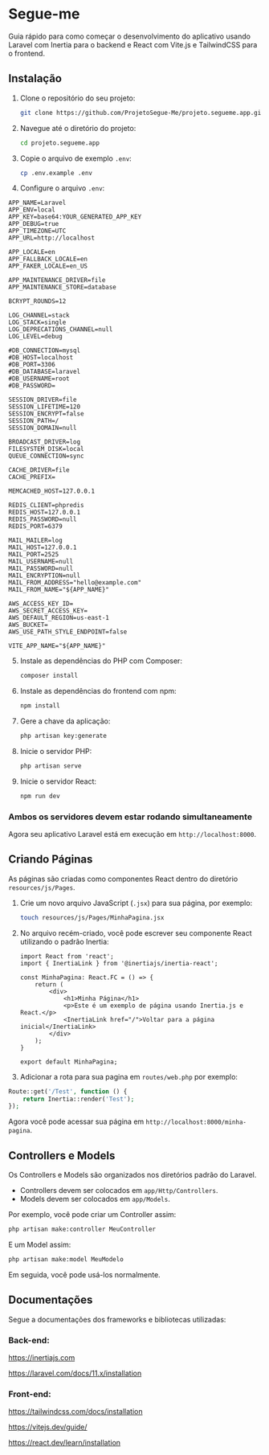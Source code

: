# Segue-me

Guia rápido para como começar o desenvolvimento do aplicativo usando Laravel com Inertia para o backend e React com Vite.js e TailwindCSS para o frontend.

## Instalação

1. Clone o repositório do seu projeto:

   ```bash
   git clone https://github.com/ProjetoSegue-Me/projeto.segueme.app.git
   ```

2. Navegue até o diretório do projeto:

   ```bash
   cd projeto.segueme.app
   ```

3. Copie o arquivo de exemplo `.env`:

   ```bash
   cp .env.example .env
   ```

4. Configure o arquivo `.env`:

```dotenv
APP_NAME=Laravel
APP_ENV=local
APP_KEY=base64:YOUR_GENERATED_APP_KEY
APP_DEBUG=true
APP_TIMEZONE=UTC
APP_URL=http://localhost

APP_LOCALE=en
APP_FALLBACK_LOCALE=en
APP_FAKER_LOCALE=en_US

APP_MAINTENANCE_DRIVER=file
APP_MAINTENANCE_STORE=database

BCRYPT_ROUNDS=12

LOG_CHANNEL=stack
LOG_STACK=single
LOG_DEPRECATIONS_CHANNEL=null
LOG_LEVEL=debug

#DB_CONNECTION=mysql
#DB_HOST=localhost
#DB_PORT=3306
#DB_DATABASE=laravel
#DB_USERNAME=root
#DB_PASSWORD=

SESSION_DRIVER=file
SESSION_LIFETIME=120
SESSION_ENCRYPT=false
SESSION_PATH=/
SESSION_DOMAIN=null

BROADCAST_DRIVER=log
FILESYSTEM_DISK=local
QUEUE_CONNECTION=sync

CACHE_DRIVER=file
CACHE_PREFIX=

MEMCACHED_HOST=127.0.0.1

REDIS_CLIENT=phpredis
REDIS_HOST=127.0.0.1
REDIS_PASSWORD=null
REDIS_PORT=6379

MAIL_MAILER=log
MAIL_HOST=127.0.0.1
MAIL_PORT=2525
MAIL_USERNAME=null
MAIL_PASSWORD=null
MAIL_ENCRYPTION=null
MAIL_FROM_ADDRESS="hello@example.com"
MAIL_FROM_NAME="${APP_NAME}"

AWS_ACCESS_KEY_ID=
AWS_SECRET_ACCESS_KEY=
AWS_DEFAULT_REGION=us-east-1
AWS_BUCKET=
AWS_USE_PATH_STYLE_ENDPOINT=false

VITE_APP_NAME="${APP_NAME}"
```

5. Instale as dependências do PHP com Composer:

   ```bash
   composer install
   ```

6. Instale as dependências do frontend com npm:

   ```bash
   npm install
   ```
7. Gere a chave da aplicação:

   ```bash
   php artisan key:generate
   ```

8. Inicie o servidor PHP:

   ```bash
   php artisan serve
   ```

9. Inicie o servidor React:

   ```bash
   npm run dev
   ```

### Ambos os servidores devem estar rodando simultaneamente

Agora seu aplicativo Laravel está em execução em `http://localhost:8000`.

## Criando Páginas

As páginas são criadas como componentes React dentro do diretório `resources/js/Pages`.

1. Crie um novo arquivo JavaScript (`.jsx`) para sua página, por exemplo:

   ```bash
   touch resources/js/Pages/MinhaPagina.jsx
   ```

2. No arquivo recém-criado, você pode escrever seu componente React utilizando o padrão Inertia:

   ```tsx
   import React from 'react';
   import { InertiaLink } from '@inertiajs/inertia-react';

   const MinhaPagina: React.FC = () => {
       return (
           <div>
               <h1>Minha Página</h1>
               <p>Este é um exemplo de página usando Inertia.js e React.</p>
               <InertiaLink href="/">Voltar para a página inicial</InertiaLink>
           </div>
       );
   }

   export default MinhaPagina;
   ```

3. Adicionar a rota para sua pagina em `routes/web.php` por exemplo:

```php
Route::get('/Test', function () {
    return Inertia::render('Test');
});
```
Agora você pode acessar sua página em `http://localhost:8000/minha-pagina`.

## Controllers e Models

Os Controllers e Models são organizados nos diretórios padrão do Laravel.

- Controllers devem ser colocados em `app/Http/Controllers`.
- Models devem ser colocados em `app/Models`.

Por exemplo, você pode criar um Controller assim:

```bash
php artisan make:controller MeuController
```

E um Model assim:

```bash
php artisan make:model MeuModelo
```

Em seguida, você pode usá-los normalmente.

## Documentações

Segue a documentações dos frameworks e bibliotecas utilizadas:

### Back-end:
https://inertiajs.com

https://laravel.com/docs/11.x/installation

### Front-end:

https://tailwindcss.com/docs/installation

https://vitejs.dev/guide/

https://react.dev/learn/installation
